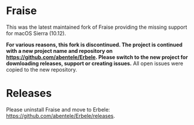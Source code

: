 # Fraise

This was the latest maintained fork of Fraise providing the missing support for macOS Sierra (10.12).

**For various reasons, this fork is discontinued. The project is continued with a new project name and repository on https://github.com/abentele/Erbele. Please switch to the new project for downloading releases, support or creating issues.**
All open issues were copied to the new repository.

# Releases

Please uninstall Fraise and move to Erbele: 
https://github.com/abentele/Erbele/releases.
